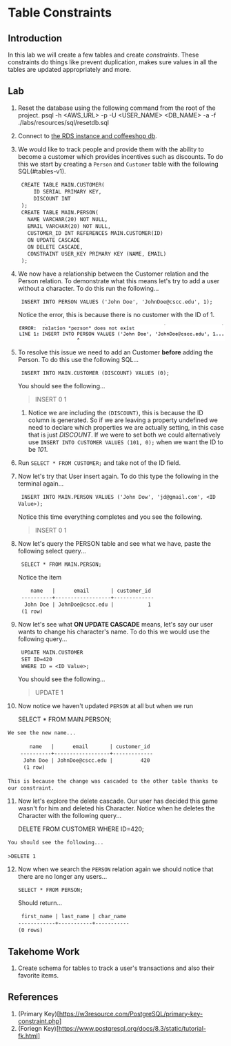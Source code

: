 # Table Constraints #
## Introduction ##

In this lab we will create a few tables and create *constraints*. These constraints do things like prevent duplication, makes sure values in all the tables are updated appropriately and more.

## Lab ##

1. Reset the database using the following command from the root of the project.<a name="reset-psql"></a>
        psql -h <AWS_URL> -p <PORT> -U <USER_NAME> <DB_NAME> -a -f ./labs/resources/sql/resetdb.sql
1. Connect to [the RDS instance and coffeeshop db](./creating_rds_instance.md#connect-psql).
1. We would like to track people and provide them with the ability to become a customer which provides incentives such as discounts. To do this we start by creating a `Person` and `Customer` table with the following SQL(#tables-v1).

        CREATE TABLE MAIN.CUSTOMER(
            ID SERIAL PRIMARY KEY,
            DISCOUNT INT
        );
        CREATE TABLE MAIN.PERSON(
          NAME VARCHAR(20) NOT NULL,
          EMAIL VARCHAR(20) NOT NULL,
          CUSTOMER_ID INT REFERENCES MAIN.CUSTOMER(ID)
          ON UPDATE CASCADE
          ON DELETE CASCADE,
          CONSTRAINT USER_KEY PRIMARY KEY (NAME, EMAIL)
        );
        
1. We now have a relationship between the Customer relation and the Person relation. To demonstrate what this means let's try to add a user without a character. To do this run the following...

        INSERT INTO PERSON VALUES ('John Doe', 'JohnDoe@cscc.edu', 1);

    Notice the error, this is because there is no customer with the ID of 1.

    ![DDL DML](./resources/ddl_dml_1.png)

1. To resolve this issue we need to add an Customer **before** adding the Person. To do this use the following SQL...

        INSERT INTO MAIN.CUSTOMER (DISCOUNT) VALUES (0);

    You should see the following...

    > INSERT 0 1

    1. Notice we are including the `(DISCOUNT)`, this is because the ID column is generated. So if we are leaving a property undefined we need to declare which properties we are actually setting, in this case that is just *DISCOUNT*. If we were to set both we could alternatively use `INSERT INTO CUSTOMER VALUES (101, 0);` when we want the ID to be *101*.

1. Run `SELECT * FROM CUSTOMER;` and take not of the ID field.    
1. Now let's try that User insert again. To do this type the following in the terminal again...

        INSERT INTO MAIN.PERSON VALUES ('John Dow', 'jd@gmail.com', <ID Value>);

    Notice this time everything completes and you see the following.
    > INSERT 0 1

1. Now let's query the PERSON table and see what we have, paste the following select query...

        SELECT * FROM MAIN.PERSON;

    Notice the item

           name   |      email       | customer_id 
        ----------+------------------+-------------
         John Doe | JohnDoe@cscc.edu |           1
        (1 row)

9. Now let's see what **ON UPDATE CASCADE** means, let's say our user wants to change his character's name. To do this we would use the following query...

        UPDATE MAIN.CUSTOMER
        SET ID=420
        WHERE ID = <ID Value>;

    You should see the following...

    > UPDATE 1

10.  Now notice we haven't updated `PERSON` at all but when we run

        SELECT * FROM MAIN.PERSON;

    We see the new name...

           name   |      email       | customer_id 
        ----------+------------------+-------------
         John Doe | JohnDoe@cscc.edu |         420
         (1 row)

    This is because the change was cascaded to the other table thanks to our constraint.

11.  Now let's explore the delete cascade. Our user has decided this game wasn't for him and deleted his Character. Notice when he deletes the Character with the following query...

        DELETE FROM CUSTOMER WHERE ID=420;

    You should see the following...
    
    >DELETE 1

12. Now when we search the `PERSON` relation again we should notice that there are no longer any users...

        SELECT * FROM PERSON;

    Should return...

         first_name | last_name | char_name 
        ------------+-----------+-----------
        (0 rows)

## Takehome Work

1. Create schema for tables to track a user's transactions and also their favorite items.

## References ##
1. (Primary Key)[https://w3resource.com/PostgreSQL/primary-key-constraint.php]
2. (Foriegn Key)[https://www.postgresql.org/docs/8.3/static/tutorial-fk.html]
